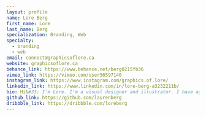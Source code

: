 ```yaml
---
layout: profile
name: Lore Berg
first_name: Lore
last_name: Berg
specialization: Branding, Web
specialty:
  - branding
  - web
email: connect@graphicsoflore.ca
website: graphicsoflore.ca
behance_link: https://www.behance.net/berg0215fb36
vimeo_link: https://vimeo.com/user56597140
instagram_link: https://www.instagram.com/graphics.of.lore/
linkedin_link: https://www.linkedin.com/in/lore-berg-a3232211b/
bio: Hi&#33; I'm Lore. I'm a visual designer and illustrator. I have agency, corporate and freelance experience. Give me a shout, let's connect&#33;
github_link: https://github.com/laurenberg
dribbble_link: https://dribbble.com/loreberg
---
```

